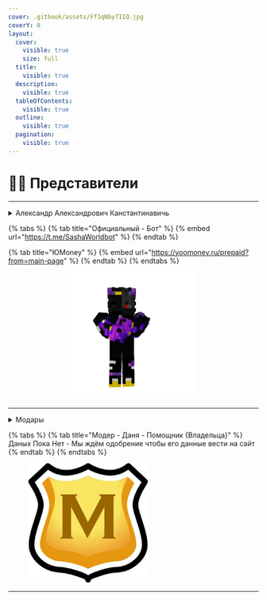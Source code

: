 ```yaml
---
cover: .gitbook/assets/Ff1qNby7IIQ.jpg
coverY: 0
layout:
  cover:
    visible: true
    size: full
  title:
    visible: true
  description:
    visible: true
  tableOfContents:
    visible: true
  outline:
    visible: true
  pagination:
    visible: true
---
```


# 🧑‍💻 Представители&#x20;



***

<details>

<summary>Александр Александрович Канстантинавичь</summary>

Создатель этого сайта и также крупных проектов&#x20;

Также есть Официальный Бот и Сайты

</details>

{% tabs %}
{% tab title="Официальный - Бот" %}
{% embed url="https://t.me/SashaWorldbot" %}
{% endtab %}

{% tab title="ЮМoney" %}
{% embed url="https://yoomoney.ru/prepaid?from=main-page" %}
{% endtab %}
{% endtabs %}



<div align="center">

<figure><img src=".gitbook/assets/h.png" alt="" width="256"><figcaption></figcaption></figure>

</div>

***

<details>

<summary>Модары</summary>

Се наши - {Модары} - Проекта

</details>

{% tabs %}
{% tab title="Модер - Даня - Помощник {Владельца}" %}
Даных Пока Нет - Мы ждём одобрение чтобы его данные вести на сайт
{% endtab %}
{% endtabs %}

<figure><img src=".gitbook/assets/i.webp" alt="" width="241"><figcaption></figcaption></figure>

***
